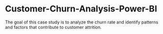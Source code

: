 # Customer-Churn-Analysis-Power-BI
The goal of this case study is to analyze the churn rate and identify patterns and factors that contribute to customer attrition.
